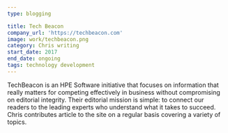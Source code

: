 ```yaml
---
type: blogging

title: Tech Beacon
company_url: 'https://techbeacon.com'
image: work/techbeacon.png
category: Chris writing
start_date: 2017
end_date: ongoing
tags: technology development
---
```


TechBeacon is an HPE Software initiative that focuses on information that really matters for competing effectively in business without compromising on editorial integrity. Their editorial mission is simple: to connect our readers to the leading experts who understand what it takes to succeed. Chris contributes article to the site on a regular basis covering a variety of topics.
